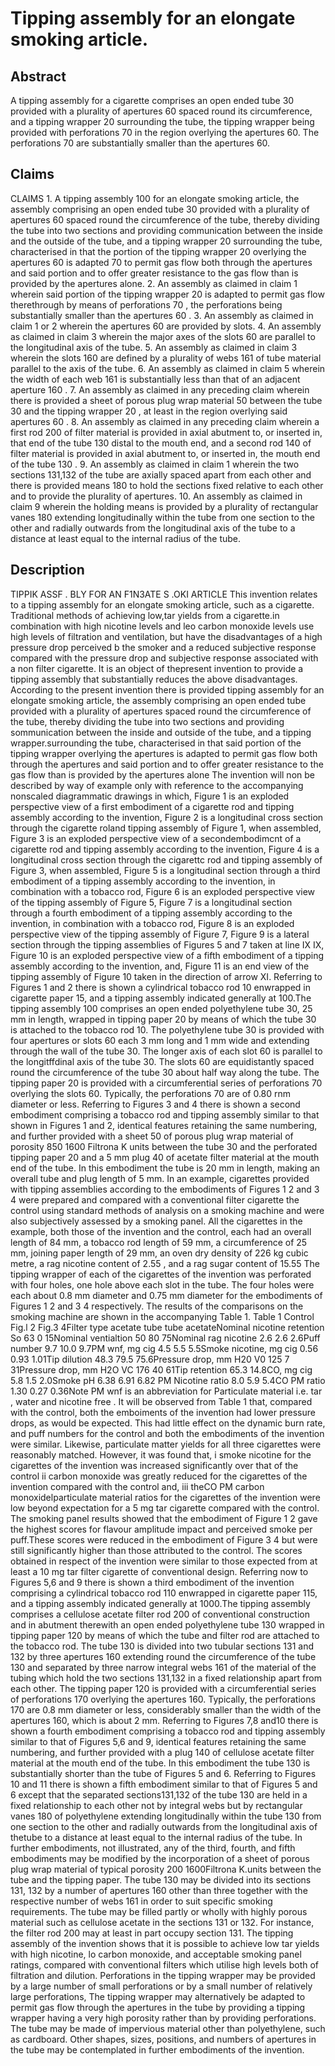 # Tipping assembly for an elongate smoking article.

## Abstract
A tipping assembly for a cigarette comprises an open ended tube 30 provided with a plurality of apertures 60 spaced round its circumference, and a tipping wrapper 20 surrounding the tube, the tipping wrapper being provided with perforations 70 in the region overlying the apertures 60. The perforations 70 are substantially smaller than the apertures 60.

## Claims
CLAIMS 1. A tipping assembly 100 for an elongate smoking article, the assembly comprising an open ended tube 30 provided with a plurality of apertures 60 spaced round the circumference of the tube, thereby dividing the tube into two sections and providing communication between the inside and the outside of the tube, and a tipping wrapper 20 surrounding the tube, characterised in that the portion of the tipping wrapper 20 overlying the apertures 60 is adapted 70 to permit gas flow both through the apertures and said portion and to offer greater resistance to the gas flow than is provided by the apertures alone. 2. An assembly as claimed in claim 1 wherein said portion of the tipping wrapper 20 is adapted to permit gas flow therethrough by means of perforations 70 , the perforations being substantially smaller than the apertures 60 . 3. An assembly as claimed in claim 1 or 2 wherein the apertures 60 are provided by slots. 4. An assembly as claimed in claim 3 wherein the major axes of the slots 60 are parallel to the longitudinal axis of the tube. 5. An assembly as claimed in claim 3 wherein the slots 160 are defined by a plurality of webs 161 of tube material parallel to the axis of the tube. 6. An assembly as claimed in claim 5 wherein the width of each web 161 is substantially less than that of an adjacent aperture 160 . 7. An assembly as claimed in any preceding claim wherein there is provided a sheet of porous plug wrap material 50 between the tube 30 and the tipping wrapper 20 , at least in the region overlying said apertures 60 . 8. An assembly as claimed in any preceding claim wherein a first rod 200 of filter material is provided in axial abutment to, or inserted in, that end of the tube 130 distal to the mouth end, and a second rod 140 of filter material is provided in axial abutment to, or inserted in, the mouth end of the tube 130 . 9. An assembly as claimed in claim 1 wherein the two sections 131,132 of the tube are axially spaced apart from each other and there is provided means 180 to hold the sections fixed relative to each other and to provide the plurality of apertures. 10. An assembly as claimed in claim 9 wherein the holding means is provided by a plurality of rectangular vanes 180 extending longitudinally within the tube from one section to the other and radially outwards from the longitudinal axis of the tube to a distance at least equal to the internal radius of the tube.

## Description
TIPPIK ASSF . BLY FOR AN F1N3ATE S .OKI ARTICLE This invention relates to a tipping assembly for an elongate smoking article, such as a cigarette. Traditional methods of achieving low,tar yields from a cigarette.in combination with high nicotine levels and leo carbon monoxide levels use high levels of filtration and ventilation, but have the disadvantages of a high pressure drop perceived b the smoker and a reduced subjective response compared with the pressure drop and subjective response associated with a non filter cigarette. It is an object of thepresent invention to provide a tipping assembly that substantially reduces the above disadvantages. According to the present invention there is provided tipping assembly for an elongate smoking article, the assembly comprising an open ended tube provided with a plurality of apertures spaced round the circumference of the tube, thereby dividing the tube into two sections and providing sommunication between the inside and outside of the tube, and a tipping wrapper.surrounding the tube, characterised in that said portion of the tipping wrapper overlying the apertures is adapted to permit gas flow both through the apertures and said portion and to offer greater resistance to the gas flow than is provided by the apertures alone The invention will non be described by way of example only with reference to the accompanying nonscaled diagrammatic drawings in which, Figure 1 is an exploded perspective view of a first embodiment of a cigarette rod and tipping assembly according to the invention, Figure 2 is a longitudinal cross section through the cigarette roland tipping assembly of Figure 1, when assembled, Figure 3 is an exploded perspective view of a secondembodimcnt of a cigarette rod and tipping assembly according to the invention, Figure 4 is a longitudinal cross section through the cigarettc rod and tipping assembly of Figure 3, when assembled, Figure 5 is a longitudinal section through a third embodiment of a tipping assembly according to the invention, in combination with a tobacco rod, Figure 6 is an exploded perspective view of the tipping assembly of Figure 5, Figure 7 is a longitudinal section through a fourth embodiment of a tipping assembly according to the invention, in combination with a tobacco rod, Figure 8 is an exploded perspective view of the tipping assembly of Figure 7, Figure 9 is a lateral section through the tipping assemblies of Figures 5 and 7 taken at line IX IX, Figure 10 is an exploded perspective view of a fifth embodiment of a tipping assembly according to the invention, and, Figure 11 is an end view of the tipping assembly of Figure 10 taken in the direction of arrow XI. Referring to Figures 1 and 2 there is shown a cylindrical tobacco rod 10 enwrapped in cigarette paper 15, and a tipping assembly indicated generally at 100.The tipping assembly 100 comprises an open ended polyethylene tube 30, 25 mm in length, wrapped in tipping paper 20 by means of which the tube 30 is attached to the tobacco rod 10. The polyethylene tube 30 is provided with four apertures or slots 60 each 3 mm long and 1 mm wide and extending through the wall of the tube 30. The longer axis of each slot 60 is parallel to the longitffdinal axis of the tube 30. The slots 60 are equidistantly spaced round the circumference of the tube 30 about half way along the tube. The tipping paper 20 is provided with a circumferential series of perforations 70 overlying the slots 60. Typically, the perforations 70 are of 0.80 rnm diameter or less. Referring to Figures 3 and 4 there is shown a second embodiment comprising a tobacco rod and tipping assembly similar to that shown in Figures 1 and 2, identical features retaining the same numbering, and further provided with a sheet 50 of porous plug wrap material of porosity 850 1600 Filtrona K units between the tube 30 and the perforated tipping paper 20 and a 5 mm plug 40 of acetate filter material at the mouth end of the tube. In this embodiment the tube is 20 mm in length, making an overall tube and plug length of 5 mm. In an example, cigarettes provided with tipping assemblies according to the embodiments of Figures 1 2 and 3 4 were prepared and compared with a conventional filter cigarette the control using standard methods of analysis on a smoking machine and were also subjectively assessed by a smoking panel. All the cigarettes in the example, both those of the invention and the control, each had an overall length of 84 mm, a tobacco rod length of 59 mm, a circumference of 25 mm, joining paper length of 29 mm, an oven dry density of 226 kg cubic metre, a rag nicotine content of 2.55 , and a rag sugar content of 15.55 The tipping wrapper of each of the cigarettes of the invention was perforated with four holes, one hole above each slot in the tube. The four holes were each about 0.8 mm diameter and 0.75 mm diameter for the embodiments of Figures 1 2 and 3 4 respectively. The results of the comparisons on the smoking machine are shown in the accompanying Table 1. Table 1 Control Fig.l 2 Fig.3 4Filter type acetate tube tube acetateNominal nicotine retention So 63 0 15Nominal ventialtion 50 80 75Nominal rag nicotine 2.6 2.6 2.6Puff number 9.7 10.0 9.7PM wnf, mg cig 4.5 5.5 5.5Smoke nicotine, mg cig 0.56 0.93 1.01Tip dilution 48.3 79.5 75.6Pressure drop, mm H20 V0 125 7 31Pressure drop, mm H2O VC 176 40 61Tip retention 65.3 14.8CO, mg cig 5.8 1.5 2.0Smoke pH 6.38 6.91 6.82 PM Nicotine ratio 8.0 5.9 5.4CO PM ratio 1.30 0.27 0.36Note PM wnf is an abbreviation for Particulate material i.e. tar , water and nicotine free . It will be observed from Table 1 that, compared with the control, both the emboiments of the invention had lower pressure drops, as would be expected. This had little effect on the dynamic burn rate, and puff numbers for the control and both the embodiments of the invention were similar. Likewise, particulate matter yields for all three cigarettes were reasonably matched. However, it was found that, i smoke nicotine for the cigarettes of the invention was increased significantly over that of the control ii carbon monoxide was greatly reduced for the cigarettes of the invention compared with the control and, iii theCO PM carbon monoxidelparticulate material ratios for the cigarettes of the invention were low beyond expectation for a 5 mg tar cigarette compared with the control. The smoking panel results showed that the embodiment of Figure 1 2 gave the highest scores for flavour amplitude impact and perceived smoke per puff.These scores were reduced in the embodiment of Figure 3 4 but were still significantly higher than those attributed to the control. The scores obtained in respect of the invention were similar to those expected from at least a 10 mg tar filter cigarette of conventional design. Referring now to Figures 5,6 and 9 there is shown a third embodiment of the invention comprising a cylindrical tobacco rod 110 enwrapped in cigarette paper 115, and a tipping assembly indicated generally at 1000.The tipping assembly comprises a cellulose acetate filter rod 200 of conventional construction and in abutment therewith an open ended polyethylene tube 130 wrapped in tipping paper 120 by means of which the tube and filter rod are attached to the tobacco rod. The tube 130 is divided into two tubular sections 131 and 132 by three apertures 160 extending round the circumference of the tube 130 and separated by three narrow integral webs 161 of the material of the tubing which hold the two sections 131,132 in a fixed relationship apart from each other. The tipping paper 120 is provided with a circumferential series of perforations 170 overlying the apertures 160. Typically, the perforations 170 are 0.8 mm diameter or less, considerably smaller than the width of the apertures 160, which is about 2 mm. Referring to Figures 7,8 and10 there is shown a fourth embodiment comprising a tobacco rod and tipping assembly similar to that of Figures 5,6 and 9, identical features retaining the same numbering, and further provided with a plug 140 of cellulose acetate filter material at the mouth end of the tube. In this embodiment the tube 130 is substantially shorter than the tube of Figures 5 and 6. Referring to Figures 10 and 11 there is shown a fifth embodiment similar to that of Figures 5 and 6 except that the separated sections131,132 of the tube 130 are held in a fixed relationship to each other not by integral webs but by rectangular vanes 180 of polyethylene extending longitudinally within the tube 130 from one section to the other and radially outwards from the longitudinal axis of thetube to a distance at least equal to the internal radius of the tube. In further embodiments, not illustrated, any of the third, fourth, and fifth embodiments may be modified by the incorporation of a sheet of porous plug wrap material of typical porosity 200 1600Filtrona K.units between the tube and the tipping paper. The tube 130 may be divided into its sections 131, 132 by a number of apertures 160 other than three together with the respective number of webs 161 in order to suit specific smoking requirements. The tube may be filled partly or wholly with highly porous material such as cellulose acetate in the sections 131 or 132. For instance, the filter rod 200 may at least in part occupy section 131. The tipping assembly of the invention shows that it is possible to achieve low tar yields with high nicotine, lo carbon monoxide, and acceptable smoking panel ratings, compared with conventional filters which utilise high levels both of filtration and dilution. Perforations in the tipping wrapper may be provided by a large number of small perforations or by a small number of relatively large perforations, The tipping wrapper may alternatively be adapted to permit gas flow through the apertures in the tube by providing a tipping wrapper having a very high porosity rather than by providing perforations. The tube may be made of impervious material other than polyethylene, such as cardboard. Other shapes, sizes, positions, and numbers of apertures in the tube may be contemplated in further embodiments of the invention.